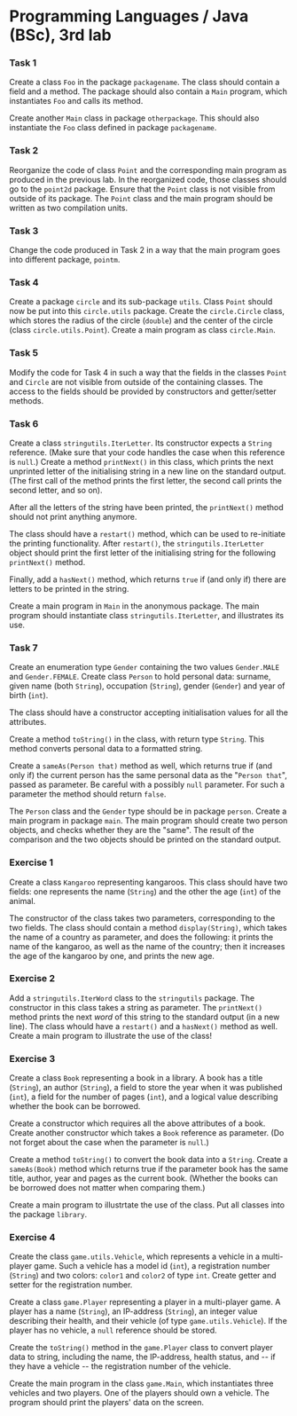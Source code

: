 # Programming Languages / Java (BSc), 3rd lab


### Task 1

Create a class `Foo` in the package `packagename`. The class should contain
a field and a method. The package should also contain a `Main` program,
which instantiates `Foo` and calls its method.

Create another `Main` class in package `otherpackage`. This should also
instantiate the `Foo` class defined in package `packagename`.

### Task 2

Reorganize the code of class `Point` and the corresponding main program
as produced in the previous lab. In the reorganized code, those classes
should go to the `point2d` package. Ensure that the `Point` class is
not visible from outside of its package. The `Point` class and the
main program should be written as two compilation units.

### Task 3

Change the code produced in Task 2 in a way that the main program goes
into different package, `pointm`.

### Task 4

Create a package `circle` and its sub-package `utils`. Class `Point` should
now be put into this `circle.utils` package. Create the `circle.Circle`
class, which stores the radius of the circle (`double`) and the center of
the circle (class `circle.utils.Point`). Create a main program as class
`circle.Main`.

### Task 5

Modify the code for Task 4 in such a way that the fields in the classes
`Point` and `Circle` are not visible from outside of the containing classes.
The access to the fields should be provided by constructors and getter/setter
methods.

### Task 6

Create a class `stringutils.IterLetter`. Its constructor expects a `String`
reference. (Make sure that your code handles the case when this reference
is `null`.) Create a method `printNext()` in this class, which prints the
next unprinted letter of the initialising string in a new line on the
standard output. (The first call of the method prints the first letter,
the second call prints the second letter, and so on).

After all the letters of the string have been printed, the `printNext()`
method should not print anything anymore.

The class should have a `restart()` method, which can be used to
re-initiate the printing functionality. After `restart()`, the
`stringutils.IterLetter` object should print the first letter of the
initialising string for the following `printNext()` method.

Finally, add a `hasNext()` method, which returns `true` if (and only if)
there are letters to be printed in the string.

Create a main program in `Main` in the anonymous package. The main program
should instantiate class `stringutils.IterLetter`, and illustrates its
use.

### Task 7

Create an enumeration type `Gender` containing the two values
`Gender.MALE` and `Gender.FEMALE`. Create class `Person` to hold
personal data: surname, given name (both `String`), occupation
(`String`), gender (`Gender`) and year of birth (`int`).

The class should have a constructor accepting initialisation values
for all the attributes.

Create a method `toString()` in the class, with return type `String`.
This method converts personal data to a formatted string.

Create a `sameAs(Person that)` method as well, which returns true if
(and only if) the current person has the same personal data as the
"`Person that`", passed as parameter. Be careful with a possibly `null`
parameter. For such a parameter the method should return `false`.

The `Person` class and the `Gender` type should be in package `person`.
Create a main program in package `main`. The main program should create
two person objects, and checks whether they are the "same". The result
of the comparison and the two objects should be printed on the standard
output.


### Exercise 1

Create a class `Kangaroo` representing kangaroos. This class should have
two fields: one represents the name (`String`) and the other the age
(`int`) of the animal.

The constructor of the class takes two parameters, corresponding to the
two fields. The class should contain a method `display(String)`, which
takes the name of a country as parameter, and does the following:
it prints the name of the kangaroo, as well as the name of the country;
then it increases the age of the kangaroo by one, and prints the new
age.


### Exercise 2

Add a `stringutils.IterWord` class to the `stringutils` package.
The constructor in this class takes a string as parameter. The
`printNext()` method prints the next *word* of this string to
the standard output (in a new line). The class whould have a
`restart()` and a `hasNext()` method as well. Create a main
program to illustrate the use of the class!

### Exercise 3

Create a class `Book` representing a book in a library. A book has
a title (`String`), an author (`String`), a field to store the year
when it was published (`int`), a field for the number of pages (`int`),
and a logical value describing whether the book can be borrowed.

Create a constructor which requires all the above attributes of a
book. Create another constructor which takes a `Book` reference
as parameter. (Do not forget about the case when the parameter
is `null`.)

Create a method `toString()` to convert the book data into a `String`.
Create a `sameAs(Book)` method which returns true if the parameter
book has the same title, author, year and pages as the current book.
(Whether the books can be borrowed does not matter when comparing them.)

Create a main program to illustrtate the use of the class.
Put all classes into the package `library`.

### Exercise 4

Create the class `game.utils.Vehicle`, which represents a vehicle in a
multi-player game. Such a vehicle has a model id (`int`), a registration
number (`String`) and two colors: `color1` and `color2` of type `int`.
Create getter and setter for the registration number.

Create a class `game.Player` representing a player in a multi-player
game. A player has a name (`String`), an IP-address (`String`), an
integer value describing their health, and their vehicle (of type
`game.utils.Vehicle`). If the player has no vehicle, a `null`
reference should be stored.

Create the `toString()` method in the `game.Player` class to convert
player data to string, including the name, the IP-address, health
status, and -- if they have a vehicle -- the registration number of
the vehicle.

Create the main program in the class `game.Main`, which instantiates
three vehicles and two players. One of the players should own a vehicle.
The program should print the players' data on the screen.

